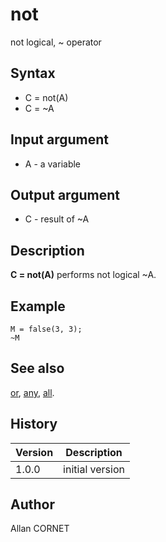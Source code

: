 

# not

not logical, ~ operator

## Syntax

- C = not(A)
- C = ~A

## Input argument

 - A - a variable

## Output argument

 - C - result of ~A

## Description


  <p><b>C = not(A)</b> performs not logical ~A.</p>


## Example

```Nelson
M = false(3, 3);
~M
```

## See also

[or](or.md), [any](../logical/any.md), [all](../logical/all.md).
## History

|Version|Description|
|------|------|
|1.0.0|initial version|


## Author

Allan CORNET



